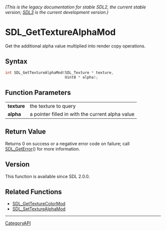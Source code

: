 ###### (This is the legacy documentation for stable SDL2, the current stable version; [SDL3](https://wiki.libsdl.org/SDL3/) is the current development version.)
# SDL_GetTextureAlphaMod

Get the additional alpha value multiplied into render copy operations.

## Syntax

```c
int SDL_GetTextureAlphaMod(SDL_Texture * texture,
                           Uint8 * alpha);

```

## Function Parameters

|                 |                                                  |
| --------------- | ------------------------------------------------ |
| **texture**     | the texture to query                             |
| **alpha**       | a pointer filled in with the current alpha value |

## Return Value

Returns 0 on success or a negative error code on failure; call
[SDL_GetError](SDL_GetError.md)() for more information.

## Version

This function is available since SDL 2.0.0.

## Related Functions

* [SDL_GetTextureColorMod](SDL_GetTextureColorMod.md)
* [SDL_SetTextureAlphaMod](SDL_SetTextureAlphaMod.md)

----
[CategoryAPI](CategoryAPI.md)
